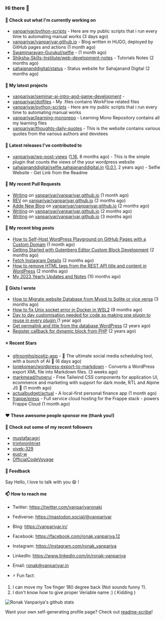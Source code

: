 ### Hi there 👋

#### 👷 Check out what I'm currently working on

- [vanpariyar/python-scripts](https://github.com/vanpariyar/python-scripts) - Here are my public scripts that i run every time to automating manual works (3 days ago)
- [vanpariyar/vanpariyar.github.io](https://github.com/vanpariyar/vanpariyar.github.io) - Blog written in HUGO, deployed by GitHub pages and actions (1 month ago)
- [Swaminarayan-Gurukul/selfie](https://github.com/Swaminarayan-Gurukul/selfie) -  (1 month ago)
- [Shiksha-Skills-Institute/web-development-notes](https://github.com/Shiksha-Skills-Institute/web-development-notes) - Tutorials Notes (2 months ago)
- [sahajananddigital/status](https://github.com/sahajananddigital/status) - Status website for Sahajanand Digital (2 months ago)

#### 🌱 My latest projects

- [vanpariyar/seminar-ai-intro-and-game-development](https://github.com/vanpariyar/seminar-ai-intro-and-game-development) - 
- [vanpariyar/dotfiles](https://github.com/vanpariyar/dotfiles) - My .files contains WorkFlow related files
- [vanpariyar/python-scripts](https://github.com/vanpariyar/python-scripts) - Here are my public scripts that i run every time to automating manual works
- [vanpariyar/learning-monorepo](https://github.com/vanpariyar/learning-monorepo) - Learning Mono Repository contains all my learning files
- [vanpariyar/thoughts-daily-quotes](https://github.com/vanpariyar/thoughts-daily-quotes) - This is the website contains various quotes from the various authors and devotees

#### 🔭 Latest releases I've contributed to

- [vanpariyar/wp-post-views](https://github.com/vanpariyar/wp-post-views) ([1.16](https://github.com/vanpariyar/wp-post-views/releases/tag/1.16), 8 months ago) - This is the simple plugin that counts the views of the your wordpress website
- [sahajananddigital/selfie.sahajananddigital.in](https://github.com/sahajananddigital/selfie.sahajananddigital.in) ([0.0.1](https://github.com/sahajananddigital/selfie.sahajananddigital.in/releases/tag/0.0.1), 2 years ago) - Selfie Website - Get Link from the Readme

#### 🔨 My recent Pull Requests

- [Writing](https://github.com/vanpariyar/vanpariyar.github.io/pull/32) on [vanpariyar/vanpariyar.github.io](https://github.com/vanpariyar/vanpariyar.github.io) (1 month ago)
- [REV](https://github.com/vanpariyar/vanpariyar.github.io/pull/31) on [vanpariyar/vanpariyar.github.io](https://github.com/vanpariyar/vanpariyar.github.io) (2 months ago)
- [Adde New Blog](https://github.com/vanpariyar/vanpariyar.github.io/pull/30) on [vanpariyar/vanpariyar.github.io](https://github.com/vanpariyar/vanpariyar.github.io) (2 months ago)
- [Writing](https://github.com/vanpariyar/vanpariyar.github.io/pull/29) on [vanpariyar/vanpariyar.github.io](https://github.com/vanpariyar/vanpariyar.github.io) (2 months ago)
- [Writing](https://github.com/vanpariyar/vanpariyar.github.io/pull/28) on [vanpariyar/vanpariyar.github.io](https://github.com/vanpariyar/vanpariyar.github.io) (3 months ago)

#### 📜 My recent blog posts

- [How to Self-Host WordPress Playground on GitHub Pages with a Custom Domain](https://vanpariyar.in/blog/how-to-self-host-wordpress-playground-on-github-pages-with-a-custom-domain/) (1 month ago)
- [Getting Started with Gutenberg Editor Custom Block Development](https://vanpariyar.in/blog/how-to-start-with-gutenberg-editor-custom-block-development/) (2 months ago)
- [Fetch Instagram Details](https://vanpariyar.in/blog/fetch-instagram-details/) (2 months ago)
- [How to remove HTML tags from the REST API title and content in WordPress](https://vanpariyar.in/blog/how-to-remove-html-tags-from-the-rest-api-title-and-content-in-wordpress/) (2 months ago)
- [My 2023 Yearly Updates and Notes](https://vanpariyar.in/blog/my-2023-yearly-updates-and-notes/) (10 months ago)

#### 📓 Gists I wrote

- [How to Migrate website Database from Mysql to Sqlite or vice versa](https://gist.github.com/720f04a57721e24eb2af2b1112ec89c4) (3 months ago)
- [How to fix Unix socket error in Docker in WSL2](https://gist.github.com/c3e90157b6aec1f19ae9462941412672) (9 months ago)
- [Day to day customisation needed for code so making one plugin to reuse in every plugin ](https://gist.github.com/95880b458a6110bb9f4d8c588cb4f119) (1 year ago)
- [Get permalink and title from the database WordPress](https://gist.github.com/d955fc9b1678f61b5839d306fa0ab55a) (2 years ago)
- [Register callback for dynamic block from PHP](https://gist.github.com/c31889716cefaa9dec24a40e0beb086f) (2 years ago)

#### ⭐ Recent Stars

- [gitroomhq/postiz-app](https://github.com/gitroomhq/postiz-app) - 📨 The ultimate social media scheduling tool, with a bunch of AI  🤖 (6 days ago)
- [lonekorean/wordpress-export-to-markdown](https://github.com/lonekorean/wordpress-export-to-markdown) - Converts a WordPress export XML file into Markdown files. (3 weeks ago)
- [markmead/hyperui](https://github.com/markmead/hyperui) - Free Tailwind CSS components for application UI, ecommerce and marketing with support for dark mode, RTL and Alpine JS 🚀 (1 month ago)
- [actualbudget/actual](https://github.com/actualbudget/actual) - A local-first personal finance app (1 month ago)
- [frappe/press](https://github.com/frappe/press) - Full service cloud hosting for the Frappe stack - powers Frappe Cloud (1 month ago)

#### ❤️ These awesome people sponsor me (thank you!)


#### 👯 Check out some of my recent followers

- [mustafacagri](https://github.com/mustafacagri)
- [trinhminhtriet](https://github.com/trinhminhtriet)
- [vivek-329](https://github.com/vivek-329)
- [eust-w](https://github.com/eust-w)
- [OfficialCodeVoyage](https://github.com/OfficialCodeVoyage)

#### 💬 Feedback

Say Hello, I love to talk with you :smile: !

#### 📫 How to reach me

- Twitter: https://twitter.com/vanpariyaronakj
- Fediverse: https://mastodon.social/@vanpariyar
- Blog: https://vanpariyar.in/
- Facebook: https://facebook.com/ronak.vanpariya.12
- Instagram: https://instagram.com/ronak_vanpariya
- LinkedIn: https://www.linkedin.com/in/ronak-vanpariya
- Email: ronak@vanpariyar.in

- ⚡ Fun fact:

1. I can move my Toe finger 180 degree back (Not sounds funny ?).
2. I don't know how to give proper Veriable name :) ( Kidding )

![Ronak Vanpariya's github stats](https://github-readme-stats.vercel.app/api?username=vanpariyar&show_icons=true&hide_border=true)

Want your own self-generating profile page? Check out [readme-scribe](https://github.com/muesli/readme-scribe)!

